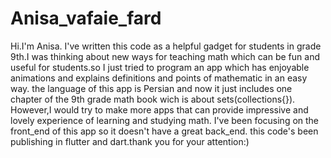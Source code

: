 # Anisa_vafaie_fard
Hi.I'm Anisa.
I've written this code as a helpful gadget for students in grade 9th.I was thinking 
about new ways for teaching math which can be fun and useful for students.so I just tried to program an app which has enjoyable animations and 
explains definitions and points of mathematic in an easy way.
the language of this app is Persian and now it just includes one chapter of the 9th grade math book
wich is about sets(collections{}).
However,I would try to make more apps that can provide impressive and lovely experience of learning and studying math.
I've been focusing on the front_end of this app so it doesn't have a great back_end.
this code's been publishing in flutter and dart.thank you for your attention:)
